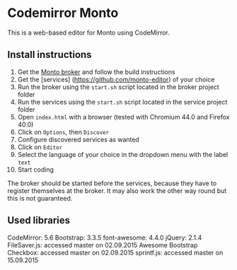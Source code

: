 Codemirror Monto
================

This is a web-based editor for Monto using CodeMirror.

Install instructions
--------------------

1. Get the [Monto broker](https://github.com/monto-editor/broker)
   and follow the build instructions
2. Get the [services] (https://github.com/monto-editor) of your choice
3. Run the broker using the `start.sh` script located in the broker project folder
4. Run the services using the `start.sh` script located in the service project folder
5. Open `index.html` with a browser (tested with Chromium 44.0 and Firefox 40.0)
6. Click on `Options`, then `Discover`
7. Configure discovered services as wanted
8. Click on `Editor`
9. Select the language of your choice in the dropdown menu with the label `text`
10. Start coding

The broker should be started before the services, because they have to register themselves at the broker.
It may also work the other way round but this is not guaranteed.

Used libraries
-----------------

CodeMirror: 5.6
Bootstrap: 3.3.5
font-awesome: 4.4.0
jQuery: 2.1.4
FileSaver.js: accessed master on 02.09.2015
Awesome Bootstrap Checkbox: accessed master on 02.09.2015
sprintf.js: accessed master on 15.09.2015
